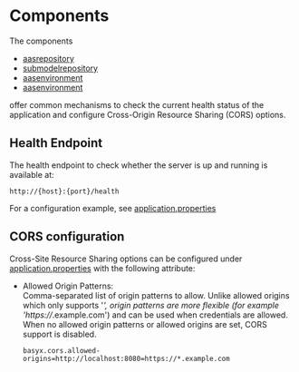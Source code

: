# Components
The components 
* [aasrepository](../basyx.aasrepository/)
* [submodelrepository](../basyx.submodelrepository/)
* [aasenvironment](../basyx.aasenvironment/)
* [aasenvironment](../basyx.conceptdescriptionrepository/)

offer common mechanisms to check the current health status of the application and configure Cross-Origin Resource Sharing (CORS) options.

## Health Endpoint
The health endpoint to check whether the server is up and running is available at:

	http://{host}:{port}/health

For a configuration example, see [application.properties](basyx.aasrepository.component/src/main/resources/application.properties)

## CORS configuration
Cross-Site Resource Sharing options can be configured under [application.properties](./basyx.aasrepository.component/src/main/resources/application.properties) with the following attribute:

* Allowed Origin Patterns:<br>
Comma-separated list of origin patterns to allow. Unlike allowed origins which only supports '*', origin patterns are more flexible (for example 'https://*.example.com') and can be used when credentials are allowed. When no allowed origin patterns or allowed origins are set, CORS support is disabled.
  ```
  basyx.cors.allowed-origins=http://localhost:8080=https://*.example.com
  ```